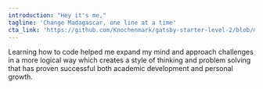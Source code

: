 ```yaml
---
introduction: "Hey it's me,"
tagline: 'Change Madagascar, one line at a time'
cta_link: 'https://github.com/Knochenmark/gatsby-starter-level-2/blob/master/README.md'
---
```


Learning how to code helped me expand my mind and approach challenges in a more logical way which creates a style of thinking and problem solving that has proven successful both academic development and personal growth.

